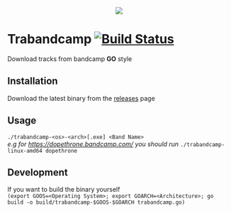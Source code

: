 <p align="center">
	<img src="http://res.cloudinary.com/dkxp3eifs/image/upload/c_scale,w_200/v1465057926/go-bc-logo_ofgay7.png"/>
</p>

# Trabandcamp [![Build Status](https://travis-ci.org/stefanoschrs/trabandcamp.svg?branch=master)](https://travis-ci.org/stefanoschrs/trabandcamp)
Download tracks from bandcamp **GO** style

Installation
-
Download the latest binary from the [releases](https://github.com/stefanoschrs/trabandcamp/releases) page

Usage
-
`./trabandcamp-<os>-<arch>[.exe] <Band Name>`    
*e.g for https://dopethrone.bandcamp.com/ you should run* `./trabandcamp-linux-amd64 dopethrone`

Development
-
If you want to build the binary yourself  
`(export GOOS=<Operating System>; export GOARCH=<Architecture>; go build -o build/trabandcamp-$GOOS-$GOARCH trabandcamp.go)`
